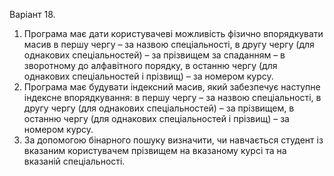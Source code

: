Варіант 18.
1. Програма має дати користувачеві можливість фізично впорядкувати масив в першу чергу – за назвою спеціальності, в другу чергу (для однакових спеціальностей) – за прізвищем за спаданням – в зворотному до алфавітного порядку, в останню чергу (для однакових спеціальностей і прізвищ) – за номером курсу.
2. Програма має будувати індексний масив, який забезпечує наступне індексне впорядкування: в першу чергу – за назвою спеціальності, в другу чергу (для однакових спеціальностей) – за прізвищем, в останню чергу (для однакових спеціальностей і прізвищ) – за номером курсу.
3. За допомогою бінарного пошуку визначити, чи навчається студент із вказаним користувачем прізвищем на вказаному курсі та на вказаній спеціальності.
